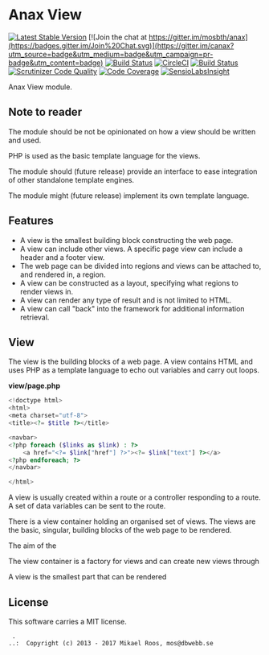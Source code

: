 Anax View
==================================

[![Latest Stable Version](https://poser.pugx.org/anax/view/v/stable)](https://packagist.org/packages/anax/view)
[![Join the chat at https://gitter.im/mosbth/anax](https://badges.gitter.im/Join%20Chat.svg)](https://gitter.im/canax?utm_source=badge&utm_medium=badge&utm_campaign=pr-badge&utm_content=badge)
[![Build Status](https://travis-ci.org/canax/view.svg?branch=master)](https://travis-ci.org/canax/view)
[![CircleCI](https://circleci.com/gh/canax/view.svg?style=svg)](https://circleci.com/gh/canax/view)
[![Build Status](https://scrutinizer-ci.com/g/canax/view/badges/build.png?b=master)](https://scrutinizer-ci.com/g/canax/view/build-status/master)
[![Scrutinizer Code Quality](https://scrutinizer-ci.com/g/canax/view/badges/quality-score.png?b=master)](https://scrutinizer-ci.com/g/canax/view/?branch=master)
[![Code Coverage](https://scrutinizer-ci.com/g/canax/view/badges/coverage.png?b=master)](https://scrutinizer-ci.com/g/canax/view/?branch=master)
[![SensioLabsInsight](https://insight.sensiolabs.com/projects/6dc5e622-2087-4fb5-969e-1609eed3c85b/mini.png)](https://insight.sensiolabs.com/projects/6dc5e622-2087-4fb5-969e-1609eed3c85b)

Anax View module.



Note to reader
------------------

The module should be not be opinionated on how a view should be written and used.

PHP is used as the basic template language for the views.

The module should (future release) provide an interface to ease integration of other standalone template engines.

The module might (future release) implement its own template language.



Features
------------------

* A view is the smallest building block constructing the web page.
* A view can include other views. A specific page view can include a header and a footer view.
* The web page can be divided into regions and views can be attached to, and rendered in, a region.
* A view can be constructed as a layout, specifying what regions to render views in.
* A view can render any type of result and is not limited to HTML.
* A view can call "back" into the framework for additional information retrieval.



View
------------------

The view is the building blocks of a web page. A view contains HTML and uses PHP as a template language to echo out variables and carry out loops.

**view/page.php**

```php
<!doctype html>
<html>
<meta charset="utf-8">
<title><?= $title ?></title>

<navbar>
<?php foreach ($links as $link) : ?>
    <a href="<?= $link["href"] ?>"><?= $link["text"] ?></a>
<?php endforeach; ?> 
</navbar>

</html>
```

A view is usually created within a route or a controller responding to a route. A set of data variables can be sent to the route.


There is a view container holding an organised set of views. The views are the basic, singular, building blocks of the web page to be rendered.

The aim of the 



The view container is a factory for views and can create new views through

A view is the smallest part that can be rendered




License
------------------

This software carries a MIT license.



```
 .  
..:  Copyright (c) 2013 - 2017 Mikael Roos, mos@dbwebb.se
```
